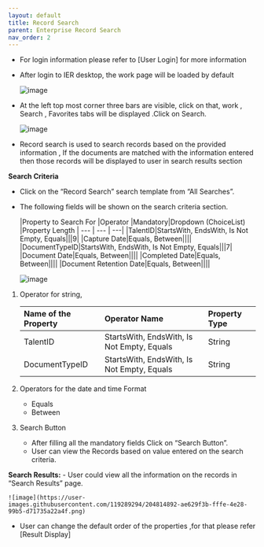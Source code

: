 ```yaml
---
layout: default
title: Record Search
parent: Enterprise Record Search
nav_order: 2
---
```


- For login information please refer to  [User Login] for more information
- After login to IER desktop, the work page will be loaded by default

   ![image](https://user-images.githubusercontent.com/119289294/204813769-77ceb245-ef8a-4261-8e21-88762d4e8789.png)
   
- At the left top most corner three bars are visible, click on that, work , Search , Favorites tabs will be displayed .Click on Search.

   ![image](https://user-images.githubusercontent.com/119289294/204814042-ec20c9a3-cfba-41d6-a888-fdec49e0c780.png)
   
- Record search is used to search records based on the provided information , If the documents are matched with the information entered then those records will be displayed to user in search results section

**Search Criteria**
- Click on the “Record Search” search template from “All Searches”.
- The following fields will be shown on the search criteria section.

   <div class="code-example" markdown="1">

   |Property to Search For |Operator |Mandatory|Dropdown (ChoiceList) |Property Length |
   --- | --- | ---|
   |TalentID|StartsWith, EndsWith, Is Not Empty, Equals|||9|
   |Capture Date|Equals, Between||||
   |DocumentTypeID|StartsWith, EndsWith, Is Not Empty, Equals|||7|
   |Document Date|Equals, Between||||
   |Completed Date|Equals, Between||||
   |Document Retention Date|Equals, Between||||

   </div>

   ![image](https://user-images.githubusercontent.com/119289294/204814350-0a4e0e13-e8da-42e2-8308-1a0cc628dbab.png)
   
1. Operator for string,

    <div class="code-example" markdown="1">

    |Name of the Property |Operator Name |Property Type|
    :--- | :--- | :---|
    |TalentID|StartsWith, EndsWith, Is Not Empty, Equals|String|
    |DocumentTypeID|StartsWith, EndsWith, Is Not Empty, Equals|String|     

    </div>
	
2. Operators for the date and time Format  
    - Equals
    - Between
	
3. Search Button
    - After filling all the mandatory fields Click on “Search Button”.
    - User can view the Records based on value entered on the search criteria.
	
**Search Results:**
    - User could view all the information on the records in “Search Results” page.
	
	![image](https://user-images.githubusercontent.com/119289294/204814892-ae629f3b-fffe-4e28-99b5-d71735a22a4f.png)

- User can change the default order of the properties ,for that please refer [Result Display]
	




